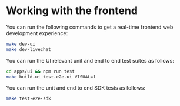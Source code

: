 Working with the frontend
=========================

You can run the following commands to get a real-time frontend web development experience:

```sh
make dev-ui
make dev-livechat
```

You can run the UI relevant unit and end to end test suites as follows:

```sh
cd apps/ui && npm run test
make build-ui test-e2e-ui VISUAL=1
```

You can run the unit and end to end SDK tests as follows:

```sh
make test-e2e-sdk
```
